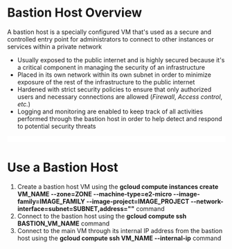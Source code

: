 # Bastion Host Overview

A bastion host is a specially configured VM that's used as a secure and controlled entry point for administrators to connect to other instances or services within a private network

* Usually exposed to the public internet and is highly secured because it's a critical component in managing the security of an infrastructure
* Placed in its own network within its own subnet in order to minimize exposure of the rest of the infrastructure to the public internet
* Hardened with strict security policies to ensure that only authorized users and necessary connections are allowed (*Firewall*, *Access control*, *etc.*)
* Logging and monitoring are enabled to keep track of all activities performed through the bastion host in order to help detect and respond to potential security threats

![](https://github.com/JonmarCorpuz/LetsLearn/blob/main/Assets/Whitespace.png)

# Use a Bastion Host

1. Create a bastion host VM using the **gcloud compute instances create VM_NAME --zone=ZONE --machine-type=e2-micro --image-family=IMAGE_FAMILY --image-project=IMAGE_PROJECT --network-interface=subnet=SUBNET,address=""** command
2. Connect to the bastion host using the **gcloud compute ssh BASTION_VM_NAME** command
3. Connect to the main VM through its internal IP address from the bastion host using the **gcloud compute ssh VM_NAME --internal-ip** command

